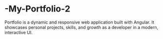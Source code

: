 # -My-Portfolio-2
Portfolio is a dynamic and responsive web application built with Angular. It showcases personal projects, skills, and growth as a developer in a modern, interactive UI.
